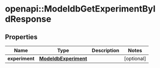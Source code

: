 # openapi::ModeldbGetExperimentByIdResponse


## Properties
Name | Type | Description | Notes
------------ | ------------- | ------------- | -------------
**experiment** | [**ModeldbExperiment**](modeldbExperiment.md) |  | [optional] 



